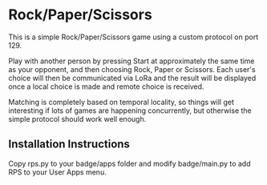 # Rock/Paper/Scissors

This is a simple Rock/Paper/Scissors game using a custom protocol on port 129.

Play with another person by pressing Start at approximately the same time as
your opponent, and then choosing Rock, Paper or Scissors. Each user's choice
will then be communicated via LoRa and the result will be displayed once a
local choice is made and remote choice is received.

Matching is completely based on temporal locality, so things will get
interesting if lots of games are happening concurrently, but otherwise the
simple protocol should work well enough.

## Installation Instructions

Copy rps.py to your badge/apps folder and modify badge/main.py to add RPS to
your User Apps menu.